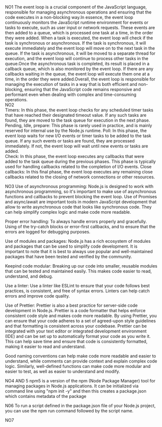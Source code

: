 NO1
The event loop is a crucial component of the JavaScript language, responsible for managing asynchronous operations and ensuring that the code executes in a non-blocking way.In essence, the event loop continuously monitors the JavaScript runtime environment for events or tasks to execute, such as user input or network requests. These events are then added to a queue, which is processed one task at a time, in the order they were added. When a task is executed, the event loop will check if the task is synchronous or asynchronous. If the task is synchronous, it will execute immediately and the event loop will move on to the next task in the queue. If the task is asynchronous, it will be moved to a separate thread for execution, and the event loop will continue to process other tasks in the queue.Once the asynchronous task is completed, its result is placed in a callback queue, which is also monitored by the event loop. If there are any callbacks waiting in the queue, the event loop will execute them one at a time, in the order they were added.Overall, the event loop is responsible for managing the execution of tasks in a way that is both efficient and non-blocking, ensuring that the JavaScript code remains responsive and performant even when dealing with complex and time-consuming operations.                                                                                                                                                   
NO2                                                                                                                                               
Timers: In this phase, the event loop checks for any scheduled timer tasks that have reached their designated timeout value. If any such tasks are found, they are moved to the task queue for execution in the next phase.
Pending, Idle, prepare: This phase is rarely used in practice, and is mainly reserved for internal use by the Node.js runtime.
Poll: In this phase, the event loop waits for new I/O events or timer tasks to be added to the task queue. If any such events or tasks are found, they are processed immediately. If not, the event loop will wait until new events or tasks are added.                                                           
Check: In this phase, the event loop executes any callbacks that were added to the task queue during the previous phases. This phase is typically used for handling callbacks related to the completion of I/O events.
Close callbacks: In this final phase, the event loop executes any remaining close callbacks related to the closing of network connections or other resources.

NO3
Use of asynchronous programming: Node.js is designed to work with asynchronous programming, so it's important to make use of asynchronous functions and callbacks to prevent blocking the event loop. Use of Promises and async/await are important tools in modern JavaScript development that allow to write asynchronous code that looks like synchronous code. They can help simplify complex logic and make code more readable.

Proper error handling: To always handle errors properly and gracefully. Using of the try-catch blocks or error-first callbacks, and to ensure that the errors are logged for debugging purposes.

Use of modules and packages: Node.js has a rich ecosystem of modules and packages that can be used to simplify code development. It is important to note that it is best to always use popular and well-maintained packages that have been tested and verified by the community.

Keepind code modular: Breaking up our code into smaller, reusable modules that can be tested and maintained easily. This makes code easier to read, understand, and debug.

Use a linter: Use a linter like ESLint to ensure that your code follows best practices, is consistent, and free of syntax errors. Linters can help catch errors and improve code quality.

Use of Prettier: Prettier is also a best practice for server-side code development in Node.js. Prettier is a code formatter that helps enforce consistent code style and makes code more readable. By using Prettier, you can ensure that your code adheres to a set of agreed-upon style guidelines and that formatting is consistent across your codebase. Prettier can be integrated with your text editor or integrated development environment (IDE) and can be set up to automatically format your code as you write it. This can help save time and ensure that code is consistently formatted, making it easier to read and understand.

Good naming conventions can help make code more readable and easier to understand, while comments can provide context and explain complex code logic. Similarly, well-defined functions can make code more modular and easier to test, as well as easier to understand and modify.

NO4 AND 5
npm5 is a version of the npm (Node Package Manager) tool for managing packages in Node.js applications. It can be initialized via command line using "npm init -y" and then this creates a package.json which contains metadata of the package

N06
To run a script defined in the package.json file of your Node.js project, you can use the npm run command followed by the script name.

NO7